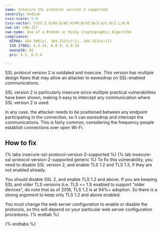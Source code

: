```yaml
---
name: Insecure SSL protocol version 2 supported
severity: medium
cvss-score: 5.9
cvss-vector: CVSS:3.0/AV:A/AC:H/PR:N/UI:N/S:U/C:H/I:L/A:N
cwe-id: CWE-327
cwe-name: Use of a Broken or Risky Cryptographic Algorithm
compliance:
  HIPAA: 164.306(a), 164.312(c)(1), 164.312(e)(1)
  ISO 27001: A.5.14, A.8.9, A.8.24
  owasp10: A2
  pci: 4.1, 6.5.4

---            
```


SSL protocol version 2 is outdated and insecure. This version has multiple design flaws that may allow an attacker to eavesdrop on SSL-enabled communications.

SSL version 2 is particularly insecure since multiple practical vulnerabilities have been shown, making it easy to intercept any communication where SSL version 2 is used.

In any case, the attacker needs to be positioned between any endpoint participating in the connection, so it can eavesdrop and intercept the communications. This is fairly common, considering the frequency people establish connections over open Wi-Fi.

## How to fix

{% tabs insecure-ssl-protocol-version-2-supported %}
{% tab insecure-ssl-protocol-version-2-supported generic %}
To fix this vulnerability, you need to disable SSL version 2, and enable TLS 1.2 and TLS 1.3, if they are not enabled already.

You should disable SSL 2, and enable TLS 1.2 and above. If you are keeping SSL and older TLS versions (i.e. TLS <= 1.1) enabled to support "older devices", do note that as of 2018, TLS 1.2 is at 94%+ adoption. So there is a strong argument to keep only TLS 1.2 and above enabled.

You must change the web server configuration to enable or disable the protocols, so this will depend on your particular web server configuration procedures.
{% endtab %}

{% endtabs %}
